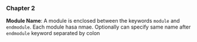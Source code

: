 ### Chapter 2
**Module Name**: A module is enclosed between the keywords `module` and `endmodule`. Each module hasa nmae. Optionally can specify same name after `endmodule` keyword separated by colon
